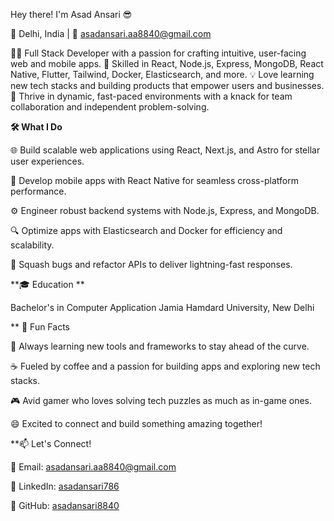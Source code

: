 Hey there! I'm Asad Ansari 😎


📍 Delhi, India | 📧 asadansari.aa8840@gmail.com

👨‍💻 Full Stack Developer with a passion for crafting intuitive, user-facing web and mobile apps.
🚀 Skilled in React, Node.js, Express, MongoDB, React Native, Flutter, Tailwind, Docker, Elasticsearch, and more.
💡 Love learning new tech stacks and building products that empower users and businesses.
🎯 Thrive in dynamic, fast-paced environments with a knack for team collaboration and independent problem-solving.


**🛠️ What I Do**


🌐 Build scalable web applications using React, Next.js, and Astro for stellar user experiences.

📱 Develop mobile apps with React Native for seamless cross-platform performance.


⚙️ Engineer robust backend systems with Node.js, Express, and MongoDB.


🔍 Optimize apps with Elasticsearch and Docker for efficiency and scalability.

🐛 Squash bugs and refactor APIs to deliver lightning-fast responses.

**🎓 Education ** 

Bachelor's in Computer Application
Jamia Hamdard University, New Delhi


** 🌟 Fun Facts

🧠 Always learning new tools and frameworks to stay ahead of the curve.

☕ Fueled by coffee and a passion for building apps and exploring new tech stacks.

🎮 Avid gamer who loves solving tech puzzles as much as in-game ones.

😄 Excited to connect and build something amazing together!

**📫 Let's Connect!

📧 Email: asadansari.aa8840@gmail.com

🔗 LinkedIn: [asadansari786](https://www.linkedin.com/in/asadansari786)

🐙 GitHub: [asadansari8840](https://github.com/asadansari8840/)

